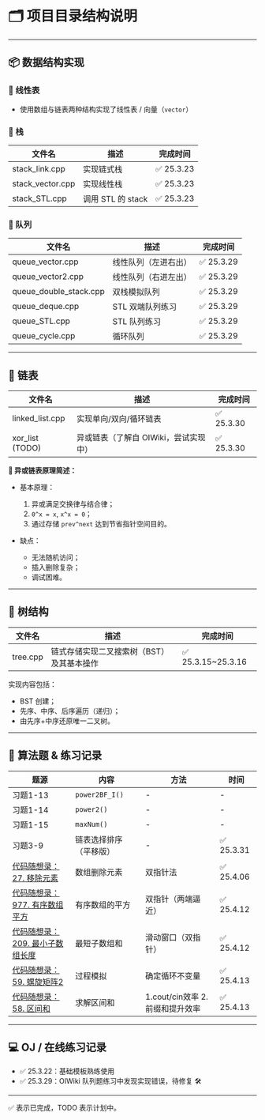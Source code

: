# 🗂️ 项目目录结构说明

---

## 📦 数据结构实现

### 🔹 线性表

- 使用数组与链表两种结构实现了线性表 / 向量（`vector`）

### 🔹 栈

| 文件名             | 描述             | 完成时间 |
|--------------------|------------------|----------|
| stack_link.cpp     | 实现链式栈       | ✅ 25.3.23 |
| stack_vector.cpp   | 实现线性栈       | ✅ 25.3.23 |
| stack_STL.cpp      | 调用 STL 的 stack | ✅ 25.3.23 |

### 🔹 队列

| 文件名                   | 描述                         | 完成时间 |
|--------------------------|------------------------------|----------|
| queue_vector.cpp         | 线性队列（左进右出）         | ✅ 25.3.29 |
| queue_vector2.cpp        | 线性队列（右进左出）         | ✅ 25.3.29 |
| queue_double_stack.cpp   | 双栈模拟队列                 | ✅ 25.3.29 |
| queue_deque.cpp          | STL 双端队列练习             | ✅ 25.3.29 |
| queue_STL.cpp            | STL 队列练习                 | ✅ 25.3.29 |
| queue_cycle.cpp          | 循环队列                     | ✅ 25.3.29 |

---

## 🔗 链表

| 文件名              | 描述                                                       | 完成时间 |
|---------------------|------------------------------------------------------------|----------|
| linked_list.cpp     | 实现单向/双向/循环链表                                      | ✅ 25.3.30 |
| xor_list (TODO)     | 异或链表（了解自 OIWiki，尝试实现中）                      | ✅ 25.3.30 |

**📘 异或链表原理简述：**

- 基本原理：
  1. 异或满足交换律与结合律；
  2. `0^x = x`, `x^x = 0`；
  3. 通过存储 `prev^next` 达到节省指针空间目的。

- 缺点：
  - 无法随机访问；
  - 插入删除复杂；
  - 调试困难。

---

## 🌲 树结构

| 文件名     | 描述                                         | 完成时间 |
|------------|----------------------------------------------|----------|
| tree.cpp   | 链式存储实现二叉搜索树（BST）及其基本操作   | ✅ 25.3.15~25.3.16 |

实现内容包括：

- BST 创建；
- 先序、中序、后序遍历（递归）；
- 由先序+中序还原唯一二叉树。

---

## 📐 算法题 & 练习记录

| 题源 | 内容 | 方法 | 时间 |
|------|------|------|------|
| 习题1-13 | `power2BF_I()` | - | - |
| 习题1-14 | `power2()` | - | - |
| 习题1-15 | `maxNum()` | - | - |
| 习题3-9 | 链表选择排序（平移版） | - | ✅ 25.3.31 |
| [代码随想录：27. 移除元素](https://www.programmercarl.com/0027.%E7%A7%BB%E9%99%A4%E5%85%83%E7%B4%A0.html) | 数组删除元素 | 双指针法 | ✅ 25.4.06 |
| [代码随想录：977. 有序数组平方](https://www.programmercarl.com/0977.%E6%9C%89%E5%BA%8F%E6%95%B0%E7%BB%84%E7%9A%84%E5%B9%B3%E6%96%B9.html) | 有序数组的平方 | 双指针（两端逼近） | ✅ 25.4.12 |
| [代码随想录：209. 最小子数组长度](https://www.programmercarl.com/0209.%E9%95%BF%E5%BA%A6%E6%9C%80%E5%B0%8F%E7%9A%84%E5%AD%90%E6%95%B0%E7%BB%84.html) | 最短子数组和 | 滑动窗口（双指针） | ✅ 25.4.12 |
| [代码随想录：59. 螺旋矩阵2](https://www.programmercarl.com/0059.%E8%9E%BA%E6%97%8B%E7%9F%A9%E9%98%B5II.html) | 过程模拟 | 确定循环不变量 | ✅ 25.4.13 |
| [代码随想录：58. 区间和](https://www.programmercarl.com/kamacoder/0058.%E5%8C%BA%E9%97%B4%E5%92%8C.html) | 求解区间和 | 1.cout/cin效率 2.前缀和提升效率 | ✅ 25.4.13 |

---

## 💻 OJ / 在线练习记录

- ✅ 25.3.22：基础模板熟练使用
- ✅ 25.3.29：OIWiki 队列题练习中发现实现错误，待修复 🛠️

---

✅ 表示已完成，TODO 表示计划中。